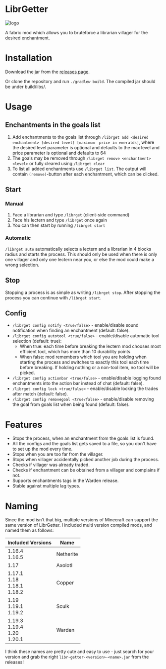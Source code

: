 # LibrGetter
![logo](https://repository-images.githubusercontent.com/494582079/ff4c06f7-2c03-4f56-bf4d-6ec8d95e0345)

A fabric mod which allows you to bruteforce
a librarian villager for the desired enchantment.

# Installation
Download the jar from the [releases page](https://github.com/gXLg/libr-getter/releases/latest).

Or clone the repository and run `./gradlew build`.
The compiled jar should be under build/libs/.

# Usage

## Enchantments in the goals list
1. Add enchantments to the goals list through `/librget add <desired enchantment> [desired level] [maximum  price in emeralds]`,
   where the desired level parameter is optional and defaults to the max level
   and price parameter is optional and defaults to 64
2. The goals may be removed through `/librget remove <enchantment> <level>`
   or fully cleared using `/librget clear`
3. To list all added enchantments use `/librget list`. The output will contain `(remove)`-button
   after each enchantment, which can be clicked.

## Start

### Manual
1. Face a librarian and type `/librget` (client-side command)
2. Face his lectern and type `/librget` once again
3. You can then start by running `/librget start`

### Automatic
`/librget auto` automatically selects a lectern and a librarian in 4 blocks radius and starts the process.
This should only be used when there is only one villager and only one lectern near you, or else
the mod could make a wrong selection.

## Stop
Stopping a process is as simple as writing `/librget stop`. After stopping the process you can continue
with `/librget start`.

## Config
* `/librget config notify <true/false>` - enable/disable sound notification when finding an enchantment (default: false).
* `/librget config autotool <true/false>` - enable/disable automatic tool selection (default: true):
  * When true: each time before breaking the lectern mod chooses most efficient tool, which has more than 10 durability points
  * When false: mod remembers which tool you are holding when starting the process and switches to exactly this tool each time before breaking.
    If holding nothing or a non-tool item, no tool will be picked.
* `/librget config actionbar <true/false>` - enable/disable logging found enchantments into the action bar instead of chat (default: false).
* `/librget config lock <true/false>` - enable/disable locking the trades after match (default: false).
* `/librget config removegoal <true/false>` - enable/disable removing the goal from goals list when being found (default: false).

# Features
* Stops the process, when an enchantment from the goals list is found.
* All the configs and the goals list gets saved to a file, so you don't have to set up the mod every time.
* Stops when you are too far from the villager.
* Stops when villager accidentally picked another job during the process.
* Checks if villager was already traded.
* Checks if enchantment can be obtained from a villager and complains if not.
* Supports enchantments tags in the Warden release.
* Stable against multiple lag types.

# Naming
Since the mod isn't that big, multiple versions of Minecraft can support the same version of LibrGetter.
I included multi version compiled mods, and named them as follows:

| Included Versions                  | Name      |
|------------------------------------|-----------|
| 1.16.4<br>1.16.5                   | Netherite |
| 1.17                               | Axolotl   |
| 1.17.1<br>1.18<br>1.18.1<br>1.18.2 | Copper    |
| 1.19<br>1.19.1<br>1.19.2           | Sculk     |
| 1.19.3<br>1.19.4<br>1.20<br>1.20.1 | Warden    |

I think these names are pretty cute and easy to use -
just search for your version and grab the right `libr-getter-<version>-<name>.jar` from the releases!